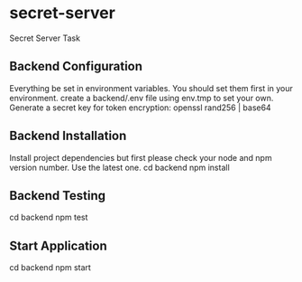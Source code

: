 # secret-server

Secret Server Task

## Backend Configuration

Everything be set in environment variables. You should set them first in your environment.
create a backend/.env file using env.tmp to set your own.
Generate a secret key for token encryption: openssl rand256 | base64

## Backend Installation

Install project dependencies but first please check your node and npm version number. Use the latest one.
cd backend
npm install

## Backend Testing

cd backend
npm test

## Start Application

cd backend
npm start

